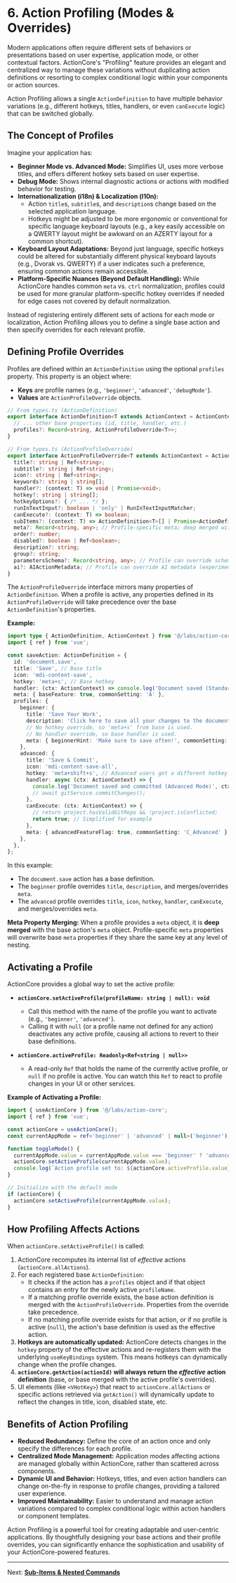 # 6. Action Profiling (Modes & Overrides)

Modern applications often require different sets of behaviors or presentations based on user expertise, application mode, or other contextual factors. ActionCore's "Profiling" feature provides an elegant and centralized way to manage these variations without duplicating action definitions or resorting to complex conditional logic within your components or action sources.

Action Profiling allows a single `ActionDefinition` to have multiple behavior variations (e.g., different hotkeys, titles, handlers, or even `canExecute` logic) that can be switched globally.

## The Concept of Profiles

Imagine your application has:

*   **Beginner Mode vs. Advanced Mode:** Simplifies UI, uses more verbose titles, and offers different hotkey sets based on user expertise.
*   **Debug Mode:** Shows internal diagnostic actions or actions with modified behavior for testing.
*   **Internationalization (i18n) & Localization (l10n):**
    *   Action `title`s, `subtitle`s, and `description`s change based on the selected application language.
    *   Hotkeys might be adjusted to be more ergonomic or conventional for specific language keyboard layouts (e.g., a key easily accessible on a QWERTY layout might be awkward on an AZERTY layout for a common shortcut).
*   **Keyboard Layout Adaptations:** Beyond just language, specific hotkeys could be altered for substantially different physical keyboard layouts (e.g., Dvorak vs. QWERTY) if a user indicates such a preference, ensuring common actions remain accessible.
*   **Platform-Specific Nuances (Beyond Default Handling):** While ActionCore handles common `meta` vs. `ctrl` normalization, profiles could be used for more granular platform-specific hotkey overrides if needed for edge cases not covered by default normalization.

Instead of registering entirely different sets of actions for each mode or localization, Action Profiling allows you to define a single base action and then specify overrides for each relevant profile.

## Defining Profile Overrides

Profiles are defined within an `ActionDefinition` using the optional `profiles` property. This property is an object where:

*   **Keys** are profile names (e.g., `'beginner'`, `'advanced'`, `'debugMode'`).
*   **Values** are `ActionProfileOverride` objects.

```typescript
// From types.ts (ActionDefinition)
export interface ActionDefinition<T extends ActionContext = ActionContext> {
  // ... other base properties (id, title, handler, etc.)
  profiles?: Record<string, ActionProfileOverride<T>>;
}

// From types.ts (ActionProfileOverride)
export interface ActionProfileOverride<T extends ActionContext = ActionContext> {
  title?: string | Ref<string>;
  subtitle?: string | Ref<string>;
  icon?: string | Ref<string>;
  keywords?: string | string[];
  handler?: (context: T) => void | Promise<void>;
  hotkey?: string | string[];
  hotkeyOptions?: { /* ... */ };
  runInTextInput?: boolean | 'only' | RunInTextInputMatcher;
  canExecute?: (context: T) => boolean;
  subItems?: (context: T) => ActionDefinition<T>[] | Promise<ActionDefinition<T>[]>;
  meta?: Record<string, any>; // Profile-specific meta; deep merged with base meta
  order?: number;
  disabled?: boolean | Ref<boolean>;
  description?: string;
  group?: string;
  parametersSchema?: Record<string, any>; // Profile can override schema for programmatic use
  ai?: AIActionMetadata; // Profile can override AI metadata (experimental, custom setup)
}
```

The `ActionProfileOverride` interface mirrors many properties of `ActionDefinition`. When a profile is active, any properties defined in its `ActionProfileOverride` will take precedence over the base `ActionDefinition`'s properties.

**Example:**

```typescript
import type { ActionDefinition, ActionContext } from '@/labs/action-core';
import { ref } from 'vue';

const saveAction: ActionDefinition = {
  id: 'document.save',
  title: 'Save', // Base title
  icon: 'mdi-content-save',
  hotkey: 'meta+s', // Base hotkey
  handler: (ctx: ActionContext) => console.log('Document saved (Standard Mode)', ctx.data),
  meta: { baseFeature: true, commonSetting: 'A' },
  profiles: {
    beginner: {
      title: 'Save Your Work',
      description: 'Click here to save all your changes to the document.',
      // No hotkey override, so 'meta+s' from base is used.
      // No handler override, so base handler is used.
      meta: { beginnerHint: 'Make sure to save often!', commonSetting: 'B_Beginner' },
    },
    advanced: {
      title: 'Save & Commit',
      icon: 'mdi-content-save-all',
      hotkey: 'meta+shift+s', // Advanced users get a different hotkey
      handler: async (ctx: ActionContext) => {
        console.log('Document saved and committed (Advanced Mode)', ctx.data);
        // await gitService.commitChanges();
      },
      canExecute: (ctx: ActionContext) => {
        // return project.hasValidGitRepo && !project.isConflicted;
        return true; // Simplified for example
      },
      meta: { advancedFeatureFlag: true, commonSetting: 'C_Advanced' },
    },
  },
};
```

In this example:
*   The `document.save` action has a base definition.
*   The `beginner` profile overrides `title`, `description`, and merges/overrides `meta`.
*   The `advanced` profile overrides `title`, `icon`, `hotkey`, `handler`, `canExecute`, and merges/overrides `meta`.

**Meta Property Merging:**
When a profile provides a `meta` object, it is **deep merged** with the base action's `meta` object. Profile-specific `meta` properties will overwrite base `meta` properties if they share the same key at any level of nesting.

## Activating a Profile

ActionCore provides a global way to set the active profile:

*   **`actionCore.setActiveProfile(profileName: string | null): void`**
    *   Call this method with the name of the profile you want to activate (e.g., `'beginner'`, `'advanced'`).
    *   Calling it with `null` (or a profile name not defined for any action) deactivates any active profile, causing all actions to revert to their base definitions.

*   **`actionCore.activeProfile: Readonly<Ref<string | null>>`**
    *   A read-only `Ref` that holds the name of the currently active profile, or `null` if no profile is active. You can watch this `Ref` to react to profile changes in your UI or other services.

**Example of Activating a Profile:**

```typescript
import { useActionCore } from '@/labs/action-core';
import { ref } from 'vue';

const actionCore = useActionCore();
const currentAppMode = ref<'beginner' | 'advanced' | null>('beginner');

function toggleMode() {
  currentAppMode.value = currentAppMode.value === 'beginner' ? 'advanced' : 'beginner';
  actionCore.setActiveProfile(currentAppMode.value);
  console.log(`Action profile set to: ${actionCore.activeProfile.value}`);
}

// Initialize with the default mode
if (actionCore) {
  actionCore.setActiveProfile(currentAppMode.value);
}
```

## How Profiling Affects Actions

When `actionCore.setActiveProfile()` is called:

1.  ActionCore recomputes its internal list of *effective* actions (`actionCore.allActions`).
2.  For each registered base `ActionDefinition`:
    *   It checks if the action has a `profiles` object and if that object contains an entry for the newly active `profileName`.
    *   If a matching profile override exists, the base action definition is merged with the `ActionProfileOverride`. Properties from the override take precedence.
    *   If no matching profile override exists for that action, or if no profile is active (`null`), the action's base definition is used as the effective action.
3.  **Hotkeys are automatically updated:** ActionCore detects changes in the `hotkey` property of the effective actions and re-registers them with the underlying `useKeyBindings` system. This means hotkeys can dynamically change when the profile changes.
4.  **`actionCore.getAction(actionId)` will always return the *effective* action definition** (base, or base merged with the active profile's overrides).
5.  UI elements (like `<VHotKey>`) that react to `actionCore.allActions` or specific actions retrieved via `getAction()` will dynamically update to reflect the changes in title, icon, disabled state, etc.

## Benefits of Action Profiling

*   **Reduced Redundancy:** Define the core of an action once and only specify the differences for each profile.
*   **Centralized Mode Management:** Application modes affecting actions are managed globally within ActionCore, rather than scattered across components.
*   **Dynamic UI and Behavior:** Hotkeys, titles, and even action handlers can change on-the-fly in response to profile changes, providing a tailored user experience.
*   **Improved Maintainability:** Easier to understand and manage action variations compared to complex conditional logic within action handlers or component templates.

Action Profiling is a powerful tool for creating adaptable and user-centric applications. By thoughtfully designing your base actions and their profile overrides, you can significantly enhance the sophistication and usability of your ActionCore-powered features.

---

Next: [**Sub-Items & Nested Commands**](./07-sub-items-and-nesting.md)
